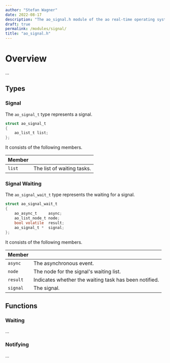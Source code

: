 ```yaml
---
author: "Stefan Wagner"
date: 2022-08-17
description: "The ao_signal.h module of the ao real-time operating system."
draft: true
permalink: /modules/signal/
title: "ao_signal.h"
---
```


# Overview

...

## Types

### Signal

The `ao_signal_t` type represents a signal.

```c
struct ao_signal_t
{
    ao_list_t list;
};
```

It consists of the following members.

| Member | |
|--------|-|
| `list` | The list of waiting tasks. |

### Signal Waiting

The `ao_signal_wait_t` type represents the waiting for a signal.

```c
struct ao_signal_wait_t
{
    ao_async_t     async;
    ao_list_node_t node;
    bool volatile  result;
    ao_signal_t *  signal;
};
```

It consists of the following members.

| Member | |
|--------|-|
| `async` | The asynchronous event. |
| `node` | The node for the signal's waiting list. |
| `result` | Indicates whether the waiting task has been notified. |
| `signal` | The signal. |

## Functions

### Waiting

...

### Notifying

...
